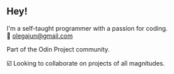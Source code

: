 ## Hey! 

I'm a self-taught programmer with a passion for coding.  
📧 [olegajun@gmail.com](mailto:olegajun@gmail.com)  

Part of the Odin Project community.

☑️ Looking to collaborate on projects of all magnitudes.


